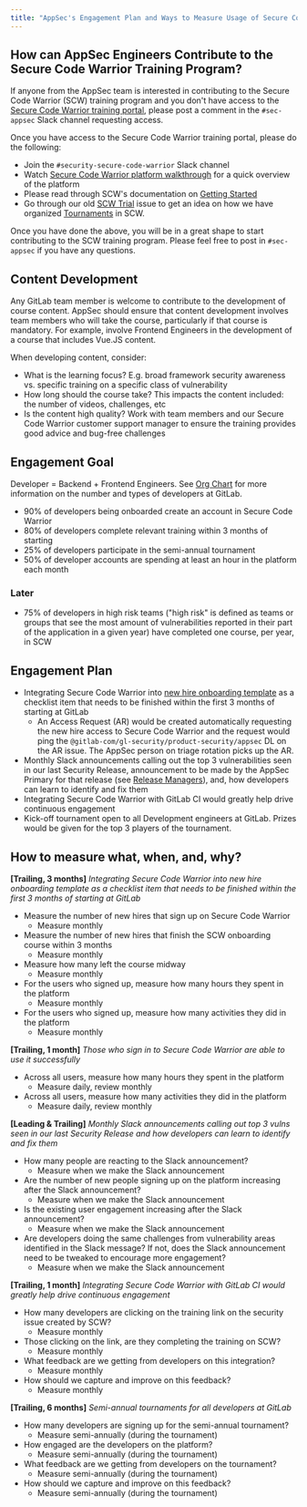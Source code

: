 ```yaml
---
title: "AppSec's Engagement Plan and Ways to Measure Usage of Secure Code Warrior"
---
```


## How can AppSec Engineers Contribute to the Secure Code Warrior Training Program?

If anyone from the AppSec team is interested in contributing to the Secure Code Warrior (SCW) training program and you don't have access to the [Secure Code Warrior training portal](https://portal.securecodewarrior.com/), please post a comment in the `#sec-appsec` Slack channel requesting access.

Once you have access to the Secure Code Warrior training portal, please do the following:
- Join the `#security-secure-code-warrior` Slack channel
- Watch [Secure Code Warrior platform walkthrough](https://www.youtube.com/watch?v=IwTJ-DOqmXQ) for a quick overview of the platform
- Please read through SCW's documentation on [Getting Started](https://help.securecodewarrior.com/hc/en-us/categories/360001975872-Getting-Started)
- Go through our old [SCW Trial](https://gitlab.com/gitlab-com/gl-security/security-department-meta/-/issues/1365) issue to get an idea on how we have organized [Tournaments](https://help.securecodewarrior.com/hc/en-us/articles/360036293731-Tournaments-Module-Overview) in SCW.

Once you have done the above, you will be in a great shape to start contributing to the SCW training program. Please feel free to post in `#sec-appsec` if you have any questions.

## Content Development

Any GitLab team member is welcome to contribute to the development of course content. AppSec should ensure that content development involves team members who will take the course, particularly if that course is mandatory. For example, involve Frontend Engineers in the development of a course that includes Vue.JS content.

When developing content, consider:

- What is the learning focus? E.g. broad framework security awareness vs. specific training on a specific class of vulnerability
- How long should the course take? This impacts the content included: the number of videos, challenges, etc
- Is the content high quality? Work with team members and our Secure Code Warrior customer support manager to ensure the training provides good advice and bug-free challenges

## Engagement Goal

Developer = Backend + Frontend Engineers. See [Org Chart](https://comp-calculator.gitlab.net/org_chart) for more information on the number and types of developers at GitLab.

- 90% of developers being onboarded create an account in Secure Code Warrior
- 80% of developers complete relevant training within 3 months of starting
- 25% of developers participate in the semi-annual tournament
- 50% of developer accounts are spending at least an hour in the platform each month

### Later

- 75% of developers in high risk teams ("high risk" is defined as teams or groups that see the most amount of vulnerabilities reported in their part of the application in a given year) have completed one course, per year, in SCW

## Engagement Plan

- Integrating Secure Code Warrior into [new hire onboarding template](https://gitlab.com/gitlab-com/people-group/people-operations/employment-templates/-/blob/main/.gitlab/issue_templates/onboarding_tasks/department_development.md ) as a checklist item that needs to be finished within the first 3 months of starting at GitLab
   - An Access Request (AR) would be created automatically requesting the new hire access to Secure Code Warrior and the request would ping the `@gitlab-com/gl-security/product-security/appsec` DL on the AR issue. The AppSec person on triage rotation picks up the AR.
- Monthly Slack announcements calling out the top 3 vulnerabilities seen in our last Security Release, announcement to be made by the AppSec Primary for that release (see [Release Managers](https://about.gitlab.com/community/release-managers/)), and, how developers can learn to identify and fix them
- Integrating Secure Code Warrior with GitLab CI would greatly help drive continuous engagement
- Kick-off tournament open to all Development engineers at GitLab. Prizes would be given for the top 3 players of the tournament.

## How to measure what, when, and, why?

**[Trailing, 3 months]** *Integrating Secure Code Warrior into new hire onboarding template as a checklist item that needs to be finished within the first 3 months of starting at GitLab*

- Measure the number of new hires that sign up on Secure Code Warrior
   - Measure monthly
- Measure the number of new hires that finish the SCW onboarding course within 3 months
   - Measure monthly
- Measure how many left the course midway
   - Measure monthly
- For the users who signed up, measure how many hours they spent in the platform
   - Measure monthly
- For the users who signed up, measure how many activities they did in the platform
   - Measure monthly

**[Trailing, 1 month]** *Those who sign in to Secure Code Warrior are able to use it successfully*

- Across all users, measure how many hours they spent in the platform
   - Measure daily, review monthly
- Across all users, measure how many activities they did in the platform
   - Measure daily, review monthly

**[Leading & Trailing]** *Monthly Slack announcements calling out top 3 vulns seen in our last Security Release and how developers can learn to identify and fix them*

- How many people are reacting to the Slack announcement?
   - Measure when we make the Slack announcement
- Are the number of new people signing up on the platform increasing after the Slack announcement?
   - Measure when we make the Slack announcement
- Is the existing user engagement increasing after the Slack announcement?
   - Measure when we make the Slack announcement
- Are developers doing the same challenges from vulnerability areas identified in the Slack message? If not, does the Slack announcement need to be tweaked to encourage more engagement?
   - Measure when we make the Slack announcement

**[Trailing, 1 month]** *Integrating Secure Code Warrior with GitLab CI would greatly help drive continuous engagement*

- How many developers are clicking on the training link on the security issue created by SCW?
   - Measure monthly
- Those clicking on the link, are they completing the training on SCW?
   - Measure monthly
- What feedback are we getting from developers on this integration?
   - Measure monthly
- How should we capture and improve on this feedback?
   - Measure monthly

**[Trailing, 6 months]** *Semi-annual tournaments for all developers at GitLab*

- How many developers are signing up for the semi-annual tournament?
   - Measure semi-annually (during the tournament)
- How engaged are the developers on the platform?
   - Measure semi-annually (during the tournament)
- What feedback are we getting from developers on the tournament?
   - Measure semi-annually (during the tournament)
- How should we capture and improve on this feedback?
   - Measure semi-annually (during the tournament)
